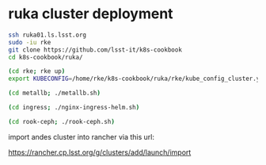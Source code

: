 ruka cluster deployment
========================

```bash
ssh ruka01.ls.lsst.org
sudo -iu rke
git clone https://github.com/lsst-it/k8s-cookbook
cd k8s-cookbook/ruka/

(cd rke; rke up)
export KUBECONFIG=/home/rke/k8s-cookbook/ruka/rke/kube_config_cluster.yml

(cd metallb; ./metallb.sh)

(cd ingress; ./nginx-ingress-helm.sh)

(cd rook-ceph; ./rook-ceph.sh)

```

import andes cluster into rancher via this url:

https://rancher.cp.lsst.org/g/clusters/add/launch/import

